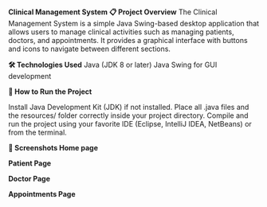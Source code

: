 **Clinical Management System
📋 Project Overview**
The Clinical Management System is a simple Java Swing-based desktop application that allows users to manage clinical activities such as managing patients, doctors, and appointments.
It provides a graphical interface with buttons and icons to navigate between different sections.

**🛠️ Technologies Used**
Java (JDK 8 or later)
Java Swing for GUI development

**🏃 How to Run the Project**

Install Java Development Kit (JDK) if not installed.
Place all .java files and the resources/ folder correctly inside your project directory.
Compile and run the project using your favorite IDE (Eclipse, IntelliJ IDEA, NetBeans) or from the terminal.

**📸 Screenshots
 Home page**
 




**Patient Page**
 
**Doctor Page**
 
**Appointments Page**
 




